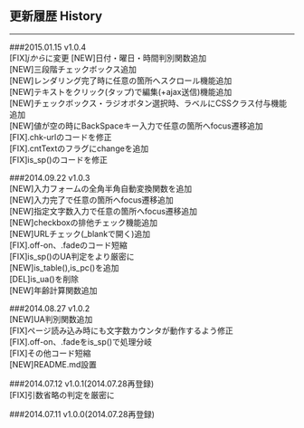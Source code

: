## 更新履歴 History
------------

###2015.01.15 v1.0.4  
[FIX]$jから$に変更
[NEW]日付・曜日・時間判別関数追加  
[NEW]三段階チェックボックス追加  
[NEW]レンダリング完了時に任意の箇所へスクロール機能追加  
[NEW]テキストをクリック(タップ)で編集(+ajax送信)機能追加  
[NEW]チェックボックス・ラジオボタン選択時、ラベルにCSSクラス付与機能追加  
[NEW]値が空の時にBackSpaceキー入力で任意の箇所へfocus遷移追加  
[FIX].chk-urlのコードを修正  
[FIX].cntTextのフラグにchangeを追加  
[FIX]is_sp()のコードを修正  

###2014.09.22 v1.0.3  
[NEW]入力フォームの全角半角自動変換関数を追加  
[NEW]入力完了で任意の箇所へfocus遷移追加  
[NEW]指定文字数入力で任意の箇所へfocus遷移追加  
[NEW]checkboxの排他チェック機能追加  
[NEW]URLチェック(_blankで開く)追加  
[FIX].off-on、.fadeのコード短縮  
[FIX]is_sp()のUA判定をより厳密に  
[NEW]is_table(),is_pc()を追加  
[DEL]is_ua()を削除  
[NEW]年齢計算関数追加  

###2014.08.27 v1.0.2  
[NEW]UA判別関数追加  
[FIX]ページ読み込み時にも文字数カウンタが動作するよう修正  
[FIX].off-on、.fadeをis_sp()で処理分岐  
[FIX]その他コード短縮  
[NEW]README.md設置  

###2014.07.12 v1.0.1(2014.07.28再登録)  
[FIX]引数省略の判定を厳密に  

###2014.07.11 v1.0.0(2014.07.28再登録)
